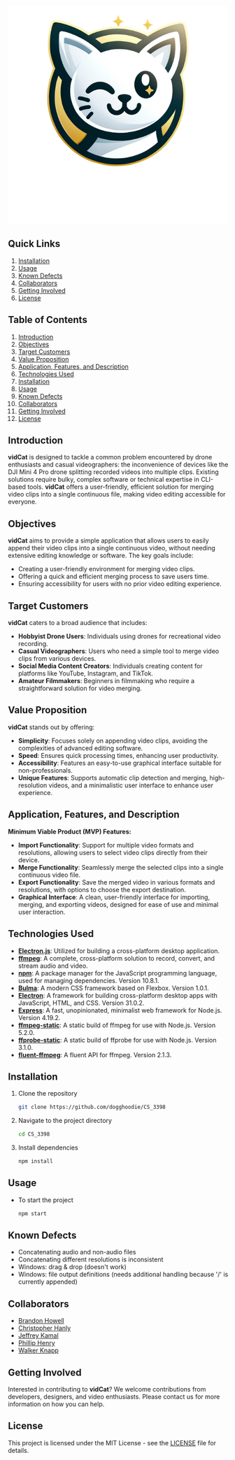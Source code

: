 <img src="src/splash.png" alt="VidCat" width="500" height="500">


## Quick Links
1. [Installation](#installation)
1. [Usage](#usage)
1. [Known Defects](#known-defects)
1. [Collaborators](#collaborators)
1. [Getting Involved](#getting-involved)
1. [License](#license)

## Table of Contents
1. [Introduction](#introduction)
2. [Objectives](#objectives)
3. [Target Customers](#target-customers)
4. [Value Proposition](#value-proposition)
5. [Application, Features, and Description](#application-features-and-description)
6. [Technologies Used](#technologies-used)
7. [Installation](#installation)
8. [Usage](#usage)
9. [Known Defects](#known-defects)
10. [Collaborators](#collaborators)
11. [Getting Involved](#getting-involved)
12. [License](#license)

## Introduction
**vidCat** is designed to tackle a common problem encountered by drone enthusiasts and casual videographers: the inconvenience of devices like the DJI Mini 4 Pro drone splitting recorded videos into multiple clips. Existing solutions require bulky, complex software or technical expertise in CLI-based tools. **vidCat** offers a user-friendly, efficient solution for merging video clips into a single continuous file, making video editing accessible for everyone.

## Objectives
**vidCat** aims to provide a simple application that allows users to easily append their video clips into a single continuous video, without needing extensive editing knowledge or software. The key goals include:
- Creating a user-friendly environment for merging video clips.
- Offering a quick and efficient merging process to save users time.
- Ensuring accessibility for users with no prior video editing experience.

## Target Customers
**vidCat** caters to a broad audience that includes:
- **Hobbyist Drone Users**: Individuals using drones for recreational video recording.
- **Casual Videographers**: Users who need a simple tool to merge video clips from various devices.
- **Social Media Content Creators**: Individuals creating content for platforms like YouTube, Instagram, and TikTok.
- **Amateur Filmmakers**: Beginners in filmmaking who require a straightforward solution for video merging.

## Value Proposition
**vidCat** stands out by offering:
- **Simplicity**: Focuses solely on appending video clips, avoiding the complexities of advanced editing software.
- **Speed**: Ensures quick processing times, enhancing user productivity.
- **Accessibility**: Features an easy-to-use graphical interface suitable for non-professionals.
- **Unique Features**: Supports automatic clip detection and merging, high-resolution videos, and a minimalistic user interface to enhance user experience.

## Application, Features, and Description
**Minimum Viable Product (MVP) Features:**
- **Import Functionality**: Support for multiple video formats and resolutions, allowing users to select video clips directly from their device.
- **Merge Functionality**: Seamlessly merge the selected clips into a single continuous video file.
- **Export Functionality**: Save the merged video in various formats and resolutions, with options to choose the export destination.
- **Graphical Interface**: A clean, user-friendly interface for importing, merging, and exporting videos, designed for ease of use and minimal user interaction.

## Technologies Used
- **[Electron.js](https://www.electronjs.org/)**: Utilized for building a cross-platform desktop application.
- **[ffmpeg](https://ffmpeg.org/)**: A complete, cross-platform solution to record, convert, and stream audio and video.
- **[npm](https://www.npmjs.com/)**: A package manager for the JavaScript programming language, used for managing dependencies. Version 10.8.1.
- **[Bulma](https://bulma.io/)**: A modern CSS framework based on Flexbox. Version 1.0.1.
- **[Electron](https://www.electronjs.org/)**: A framework for building cross-platform desktop apps with JavaScript, HTML, and CSS. Version 31.0.2.
- **[Express](https://expressjs.com/)**: A fast, unopinionated, minimalist web framework for Node.js. Version 4.19.2.
- **[ffmpeg-static](https://www.npmjs.com/package/ffmpeg-static)**: A static build of ffmpeg for use with Node.js. Version 5.2.0.
- **[ffprobe-static](https://www.npmjs.com/package/ffprobe-static)**: A static build of ffprobe for use with Node.js. Version 3.1.0.
- **[fluent-ffmpeg](https://www.npmjs.com/package/fluent-ffmpeg)**: A fluent API for ffmpeg. Version 2.1.3.

## Installation
1. Clone the repository
    ```bash
    git clone https://github.com/dogghoodie/CS_3398
    ```
2. Navigate to the project directory
    ```bash
    cd CS_3398
    ```
3. Install dependencies
    ```bash
    npm install
    ```

## Usage
- To start the project
    ```bash
    npm start
    ```

## Known Defects
- Concatenating audio and non-audio files
- Concatenating different resolutions is inconsistent
- Windows: drag & drop (doesn't work)
- Windows: file output definitions (needs additional handling because '/' is currently appended)

## Collaborators
- [Brandon Howell](https://github.com/bhow2)
- [Christopher Hanly](https://github.com/cmhrfx)
- [Jeffrey Kamal](https://github.com/jeffreykamal14)
- [Phillip Henry](https://github.com/zidelen)
- [Walker Knapp](https://github.com/dogghoodie)

## Getting Involved
Interested in contributing to **vidCat**? We welcome contributions from developers, designers, and video enthusiasts. Please contact us for more information on how you can help.

## License
This project is licensed under the MIT License - see the [LICENSE](LICENSE) file for details.
